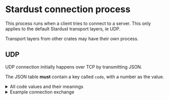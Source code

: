 # Stardust connection process
This process runs when a client tries to connect to a server.
This only applies to the default Stardust transport layers, ie UDP.

Transport layers from other crates may have their own process.

## UDP
UDP connection initially happens over TCP by transmitting JSON.

The JSON table **must** contain a key called `code`, with a number as the value.

<details>
<summary>All code values and their meanings</summary>

- `100` REQUEST_CONNECTION
    - Used by the client to request to join a remote server.
- `110` CONNECTION_ACKNOWLEDGED
    - Sent by the server to a client after `100` to acknowledge that they are being processed.
- `111` CONNECTION_HEARTBEAT
    - Sent by the server or client to check the other is still alive.
- `112` CONNECTION_HEARTBEAT_RESPONSE
    - Sent by the other party after `111` to confirm they are still active.
- `113` CONNECTION_ACCEPTED
    - The server has agreed to let the client join.
    - Responds with a `udp_port` field that is used for further UDP communication.
    - The TCP connection is closed after this.
- `120` CONNECTION_DENIED_BAD_PROTOCOL
    - The protocol ID of the client does not match the server.
- `121` CONNECTION_DENIED_NO_REASON
    - Sent by the server to a client after `100` to deny their connection.
- `122` CONNECTION_DENIED_FULL
    - Sent by the server to a client after `100` to deny their connection, indicating that there is no space for them to join.
- `123` CONNECTION_DENIED_CUSTOM
    - Arbitrary reason for denial. Response will have a `reason` field that should be shown to the client.
- `200` INVALID_PACKET_JSON
    - Packet could not be parsed into JSON.
- `201` INVALID_PACKET_CODE
    - Code didn't exist or didn't have the necessary fields.
</details>

<details>
<summary>Example connection exchange</summary>

```json
// From the client
{
    // This code value is present in all messages
    // Client requests to join
    "code": 100,

    // 64-bit protocol ID value, in hexadecimal form
    // This is used to compare against the server's protocol ID to prevent different games from joining
    // The value used in this doc is not from a real game
    "protocol": "41CAFA8289B97A2"
}

// From the server
{
    // Acknowledgment of connection, server is waiting for something before connecting
    "code": 101
}

// Server does some processing

// Connection accepted
{
    "code": 113
}
```
</details>